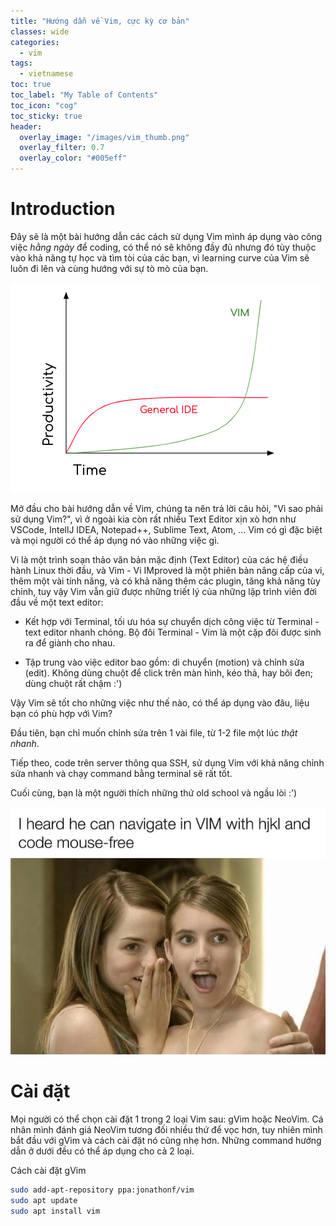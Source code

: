 ```yaml
---
title: "Hướng dẫn về Vim, cực kỳ cơ bản"
classes: wide
categories:
  - vim
tags:
  - vietnamese
toc: true
toc_label: "My Table of Contents"
toc_icon: "cog"
toc_sticky: true
header:
  overlay_image: "/images/vim_thumb.png"
  overlay_filter: 0.7
  overlay_color: "#005eff"
---
```


# Introduction

Đây sẽ là một bài hướng dẫn các cách sử dụng Vim mình áp dụng vào công việc *hằng ngày* để coding, có thể nó sẽ không đầy đủ nhưng đó tùy thuộc vào khả năng tự học và tìm tòi của các bạn, vì learning curve của Vim sẽ luôn đi lên và cùng hướng với sự tò mò của bạn.

![Vim Learing Curve](/images/vim_learning_curve.png)

Mở đầu cho bài hướng dẫn về Vim, chúng ta nên trả lời câu hỏi, "Vì sao phải sử dụng Vim?", vì ở ngoài kia còn rất nhiều Text Editor xịn xò hơn như VSCode, IntellJ IDEA, Notepad++, Sublime Text, Atom, ... Vim có gì đặc biệt và mọi người có thể áp dụng nó vào những việc gì.

Vi là một trình soạn thảo văn bản mặc định (Text Editor) của các hệ điều hành Linux thời đầu, và Vim - Vi IMproved là một phiên bản nâng cấp của vi, thêm một vài tính năng, và có khả năng thêm các plugin, tăng khả năng tùy chỉnh, tuy vậy Vim vẫn giữ được những triết lý của những lập trình viên đời đầu về một text editor:

-	Kết hợp với Terminal, tối ưu hóa sự chuyển dịch công việc từ Terminal - text editor nhanh chóng. Bộ đôi Terminal - Vim là một cặp đôi được sinh ra để giành cho nhau.

-	Tập trung vào việc editor bao gồm: di chuyển (motion) và chỉnh sửa (edit). Không dùng chuột để click trên màn hình, kéo thả, hay bôi đen; dùng chuột rất chậm :')

Vậy Vim sẽ tốt cho những việc như thế nào, có thể áp dụng vào đâu, liệu bạn có phù hợp với Vim? 

Đầu tiên, bạn chỉ muốn chỉnh sửa trên 1 vài file, từ 1-2 file một lúc *thật nhanh*. 

Tiếp theo, code trên server thông qua SSH, sử dụng Vim với khả năng chỉnh sửa nhanh và chạy command bằng terminal sẽ rất tốt.

Cuối cùng, bạn là một người thích những thứ old school và ngầu lòi :')

![Vim cool](/images/vim_cool.jpeg)

# Cài đặt

Mọi người có thể chọn cài đặt 1 trong 2 loại Vim sau: gVim hoặc NeoVim. Cá nhân mình đánh giá NeoVim tương đối nhiều thứ để vọc hơn, tuy nhiên mình bắt đầu với gVim và cách cài đặt nó cũng nhẹ hơn. Những command hướng dẫn ở dưới đều có thể áp dụng cho cả 2 loại.

Cách cài đặt gVim

```bash
sudo add-apt-repository ppa:jonathonf/vim
sudo apt update
sudo apt install vim
```
